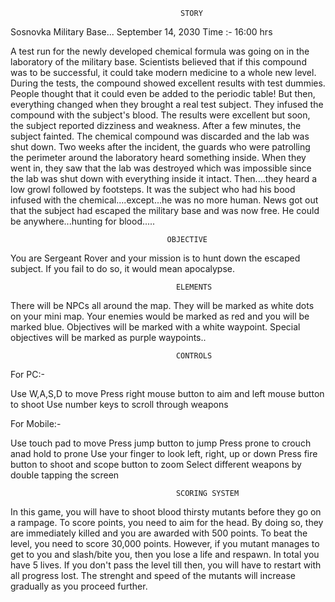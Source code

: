                                           STORY
Sosnovka Military Base...
September 14, 2030
Time :- 16:00 hrs

A test run for the newly developed chemical formula was going on in the laboratory of the military base. Scientists believed that if this compound was to be successful, it could take modern medicine to a whole new level. During the tests, the compound showed excellent results with test dummies. People thought that it could even be added to the periodic table! But then, everything changed when they brought a real test subject. They infused the compound with the subject's blood. The results were excellent but soon, the subject reported dizziness and weakness. After a few minutes, the subject fainted. The chemical compound was discarded and the lab was shut down. Two weeks after the incident, the guards who were patrolling the perimeter around the laboratory heard something inside. When they went in, they saw that the lab was destroyed which was impossible since the lab was shut down with everything inside it intact. Then....they heard a low growl followed by footsteps. It was the subject who had his bood infused with the chemical....except...he was no more human. News got out that the subject had escaped the military base and was now free. He could be anywhere...hunting for blood.....

                                       OBJECTIVE

You are Sergeant Rover and your mission is to hunt down the escaped subject. If you fail to do so, it would mean apocalypse.

                                         ELEMENTS

There will be NPCs all around the map. They will be marked as white dots on your mini map. Your enemies would be marked as red and you will be marked blue. Objectives will be marked with a white waypoint. Special objectives will be marked as purple waypoints..

                                         CONTROLS

For PC:-

Use W,A,S,D to move
Press right mouse button to aim and left mouse button to shoot
Use number keys to scroll through weapons

For Mobile:-

Use touch pad to move
Press jump button to jump
Press prone to crouch anad hold to prone
Use your finger to look left, right, up or down
Press fire button to shoot and scope button to zoom
Select different weapons by double tapping the screen

                                         SCORING SYSTEM

In this game, you will have to shoot blood thirsty mutants before they go on a rampage. To score points, you need to aim for the head. By doing so, they are immediately killed and you are awarded with 500 points. To beat the level, you need to score 30,000 points. However, if you mutant manages to get to you and slash/bite you, then you lose a life and respawn. In total you have 5 lives. If you don't  pass the level till then, you will have to restart with all progress lost. The strenght and speed of the mutants will increase gradually as you proceed further.